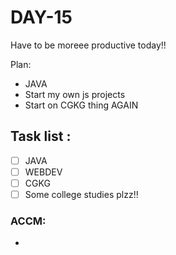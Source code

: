 # DAY-15
Have to be moreee productive today!!
<br>

Plan: 
 - JAVA
 - Start my own js projects
 - Start on CGKG thing AGAIN

## Task list :
- [ ] JAVA 
- [ ] WEBDEV 
- [ ] CGKG
- [ ] Some college studies plzz!!

### ACCM: 
- 